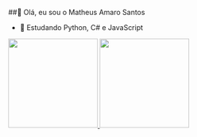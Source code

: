 ##👋 Olá, eu sou o Matheus Amaro Santos
- 🌱 Estudando Python, C# e JavaScript
 <div>
  <a href="https://github.com/MatheusAmaros">
  <img height="180em" src="https://github-readme-stats.vercel.app/api?username=MatheusAmaros&show_icons=true&theme=dracula&include_all_commits=true&count_private=true"/>
  <img height="180em" src="https://github-readme-stats.vercel.app/api/top-langs/?username=MatheusAmaros&layout=compact&langs_count=7&theme=dracula"/>
   
  </a>
</div>
